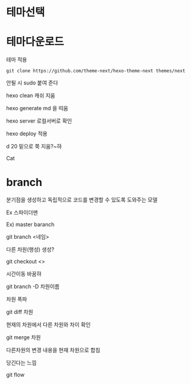 # 테마선택

# 테마다운로드





테마 적용

```
git clone https://github.com/theme-next/hexo-theme-next themes/next
```

안될 시 sudo 붙여 준다



hexo clean  캐쉬 지움

hexo generate md 을 띠움

hexo server  로컬서버로 확인

hexo deploy 적용



d 20 밑으로 쭉 지움?~햐

Cat

# branch

분기점을 생성하고 독립적으로 코드를 변경할 수 있도록 도와주는 모델

Ex 스파이더맨

Ex) master baranch

git branch <네임>

다른 차원(행성) 생성?

git checkout <>

시간이동 바꿈햐

git branch -D 차원이름

차원 폭파

git diff 차원

현재의 차원에서 다른 차원와 차이 확인

git merge 차원

다른차원의 변경 내용을 현재 차원으로 합침

당긴다는 느낌





git flow